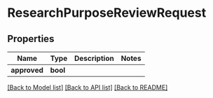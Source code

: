 # ResearchPurposeReviewRequest

## Properties
Name | Type | Description | Notes
------------ | ------------- | ------------- | -------------
**approved** | **bool** |  | 

[[Back to Model list]](../README.md#documentation-for-models) [[Back to API list]](../README.md#documentation-for-api-endpoints) [[Back to README]](../README.md)


